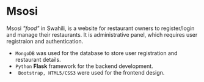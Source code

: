 # Msosi

Msosi *"food"* in Swahili, is a website for restaurant owners to register/login and manage their restaurants. It is administrative panel, which requires user registraion and authentication.

- `MongoDB` was used for the database to store user registration and restaurant details.
- `Python` **Flask** framework for the backend development.
- ` Bootstrap, HTML5/CSS3` were used for the frontend design.


